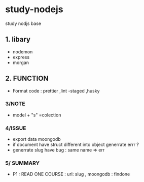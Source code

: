 # study-nodejs
study nodjs base 
 ## 1. libary
- nodemon
- express
- morgan
## 2. FUNCTION
- Format code : prettier ,lint -staged ,husky
### 3/NOTE
- model  + "s" =colection
### 4/ISSUE
- export data moongodb
-  if document have struct different into object generrate errr ?
-  generrate slug have bug : same name => err
### 5/ SUMMARY
- P1 : READ ONE COURSE : url:  slug , moongodb : findone